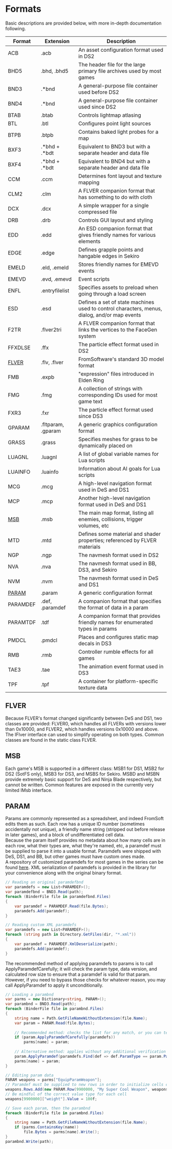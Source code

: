 # Formats
Basic descriptions are provided below, with more in-depth documentation following.  

Format | Extension | Description
------ | --------- | -----------
ACB | .acb | An asset configuration format used in DS2
BHD5 | .bhd, .bhd5 | The header file for the large primary file archives used by most games
BND3 | .\*bnd | A general-purpose file container used before DS2
BND4 | .\*bnd | A general-purpose file container used since DS2
BTAB | .btab | Controls lightmap atlasing
BTL | .btl | Configures point light sources
BTPB | .btpb | Contains baked light probes for a map
BXF3 | .\*bhd + .\*bdt | Equivalent to BND3 but with a separate header and data file
BXF4 | .\*bhd + .\*bdt | Equivalent to BND4 but with a separate header and data file
CCM | .ccm | Determines font layout and texture mapping
CLM2 | .clm | A FLVER companion format that has something to do with cloth
DCX | .dcx | A simple wrapper for a single compressed file
DRB | .drb | Controls GUI layout and styling
EDD | .edd | An ESD companion format that gives friendly names for various elements
EDGE | .edge | Defines grapple points and hangable edges in Sekiro
EMELD | .eld, .emeld | Stores friendly names for EMEVD events
EMEVD | .evd, .emevd | Event scripts
ENFL | .entryfilelist | Specifies assets to preload when going through a load screen
ESD | .esd | Defines a set of state machines used to control characters, menus, dialog, and/or map events
F2TR | .flver2tri | A FLVER companion format that links the vertices to the FaceGen system
FFXDLSE | .ffx | The particle effect format used in DS2
[FLVER](#flver) | .flv, .flver | FromSoftware's standard 3D model format
FMB | .expb | "expression" files introduced in Elden Ring
FMG | .fmg | A collection of strings with corresponding IDs used for most game text
FXR3 | .fxr | The particle effect format used since DS3
GPARAM | .fltparam, .gparam | A generic graphics configuration format
GRASS | .grass | Specifies meshes for grass to be dynamically placed on
LUAGNL | .luagnl | A list of global variable names for Lua scripts
LUAINFO | .luainfo | Information about AI goals for Lua scripts
MCG | .mcg | A high-level navigation format used in DeS and DS1
MCP | .mcp | Another high-level navigation format used in DeS and DS1
[MSB](#msb) | .msb | The main map format, listing all enemies, collisions, trigger volumes, etc
MTD | .mtd | Defines some material and shader properties; referenced by FLVER materials
NGP | .ngp | The navmesh format used in DS2
NVA | .nva | The navmesh format used in BB, DS3, and Sekiro
NVM | .nvm | The navmesh format used in DeS and DS1
[PARAM](#param) | .param | A generic configuration format
PARAMDEF | .def, .paramdef | A companion format that specifies the format of data in a param
PARAMTDF | .tdf | A companion format that provides friendly names for enumerated types in params
PMDCL | .pmdcl | Places and configures static map decals in DS3
RMB | .rmb | Controller rumble effects for all games
TAE3 | .tae | The animation event format used in DS3
TPF | .tpf | A container for platform-specific texture data


<a name="flver"></a>
## FLVER
Because FLVER's format changed significantly between DeS and DS1, two classes are provided: FLVER0, which handles all FLVERs with versions lower than 0x10000, and FLVER2, which handles versions 0x10000 and above. The IFlver interface can used to simplify operating on both types. Common classes are found in the static class FLVER.

<a name="msb"></a>
## MSB
Each game's MSB is supported in a different class: MSB1 for DS1, MSB2 for DS2 (SotFS only), MSB3 for DS3, and MSBS for Sekiro. MSBD and MSBN provide extremely basic support for DeS and Ninja Blade respectively, but cannot be written. Common features are exposed in the currently very limited IMsb interface.

<a name="param"></a>
## PARAM
Params are commonly represented as a spreadsheet, and indeed FromSoft edits them as such. Each row has a unique ID number (sometimes accidentally *not* unique), a friendly name string (stripped out before release in later games), and a block of undifferentiated cell data.  
Because the param itself provides no metadata about how many cells are in each row, what their types are, what they're named, etc, a paramdef must be supplied to parse it into a usable format. Paramdefs were shipped with DeS, DS1, and BB, but other games must have custom ones made.  
A repository of customized paramdefs for most games in the series can be found [here](https://github.com/soulsmods/Paramdex). XML serialization of paramdefs is provided in the library for your convenience along with the original binary format.  
```cs
// Reading an original paramdefbnd
var paramdefs = new List<PARAMDEF>();
var paramdefbnd = BND3.Read(path);
foreach (BinderFile file in paramdefbnd.Files)
{
	var paramdef = PARAMDEF.Read(file.Bytes);
	paramdefs.Add(paramdef);
}
```
```cs
// Reading custom XML paramdefs
var paramdefs = new List<PARAMDEF>();
foreach (string path in Directory.GetFiles(dir, "*.xml"))
{
	var paramdef = PARAMDEF.XmlDeserialize(path);
	paramdefs.Add(paramdef);
}
```
The recommended method of applying paramdefs to params is to call ApplyParamdefCarefully; it will check the param type, data version, and calculated row size to ensure that a paramdef is valid for that param.  
However, if you need to bypass those checks for whatever reason, you may call ApplyParamdef to apply it unconditionally.  
```cs
// Loading a parambnd
var parms = new Dictionary<string, PARAM>();
var parambnd = BND3.Read(path);
foreach (BinderFile file in parambnd.Files)
{
	string name = Path.GetFileNameWithoutExtension(file.Name);
	var param = PARAM.Read(file.Bytes);
	
	// Recommended method: checks the list for any match, or you can test them one-by-one
	if (param.ApplyParamdefCarefully(paramdefs))
		parms[name] = param;
	
	// Alternative method: applies without any additional verification
	param.ApplyParamdef(paramdefs.Find(def => def.ParamType == param.ParamType));
	parms[name] = param;
}

// Editing param data
PARAM weapons = parms["EquipParamWeapon"];
// Paramdef must be supplied to new rows in order to initialize cells correctly
weapons.Rows.Add(new PARAM.Row(9900000, "My Super Cool Weapon", weapons.AppliedParamdef));
// Be mindful of the correct value type for each cell
weapons[9900000]["weight"].Value = 100f;

// Save each param, then the parambnd
foreach (BinderFile file in parambnd.Files)
{
	string name = Path.GetFileNameWithoutExtension(file.Name);
	if (parms.ContainsKey(name))
		file.Bytes = parms[name].Write();
}
parambnd.Write(path);
```
